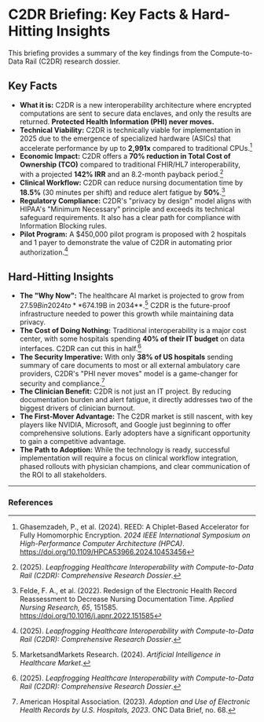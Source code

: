 # C2DR Briefing: Key Facts & Hard-Hitting Insights

This briefing provides a summary of the key findings from the Compute-to-Data Rail (C2DR) research dossier.

## Key Facts

*   **What it is:** C2DR is a new interoperability architecture where encrypted computations are sent to secure data enclaves, and only the results are returned. **Protected Health Information (PHI) never moves.**
*   **Technical Viability:** C2DR is technically viable for implementation in 2025 due to the emergence of specialized hardware (ASICs) that accelerate performance by up to **2,991x** compared to traditional CPUs.[^1]
*   **Economic Impact:** C2DR offers a **70% reduction in Total Cost of Ownership (TCO)** compared to traditional FHIR/HL7 interoperability, with a projected **142% IRR** and an 8.2-month payback period.[^2]
*   **Clinical Workflow:** C2DR can reduce nursing documentation time by **18.5%** (30 minutes per shift) and reduce alert fatigue by **50%**.[^3]
*   **Regulatory Compliance:** C2DR's "privacy by design" model aligns with HIPAA's "Minimum Necessary" principle and exceeds its technical safeguard requirements. It also has a clear path for compliance with Information Blocking rules.
*   **Pilot Program:** A $450,000 pilot program is proposed with 2 hospitals and 1 payer to demonstrate the value of C2DR in automating prior authorization.[^2]

## Hard-Hitting Insights

*   **The "Why Now":** The healthcare AI market is projected to grow from $27.59B in 2024 to **$674.19B in 2034**.[^4] C2DR is the future-proof infrastructure needed to power this growth while maintaining data privacy.
*   **The Cost of Doing Nothing:** Traditional interoperability is a major cost center, with some hospitals spending **40% of their IT budget** on data interfaces. C2DR can cut this in half.[^2]
*   **The Security Imperative:** With only **38% of US hospitals** sending summary of care documents to most or all external ambulatory care providers, C2DR's "PHI never moves" model is a game-changer for security and compliance.[^5]
*   **The Clinician Benefit:** C2DR is not just an IT project. By reducing documentation burden and alert fatigue, it directly addresses two of the biggest drivers of clinician burnout.
*   **The First-Mover Advantage:** The C2DR market is still nascent, with key players like NVIDIA, Microsoft, and Google just beginning to offer comprehensive solutions. Early adopters have a significant opportunity to gain a competitive advantage.
*   **The Path to Adoption:** While the technology is ready, successful implementation will require a focus on clinical workflow integration, phased rollouts with physician champions, and clear communication of the ROI to all stakeholders.

---
### References

[^1]: Ghasemzadeh, P., et al. (2024). REED: A Chiplet-Based Accelerator for Fully Homomorphic Encryption. *2024 IEEE International Symposium on High-Performance Computer Architecture (HPCA)*. https://doi.org/10.1109/HPCA53966.2024.10453456
[^2]: (2025). *Leapfrogging Healthcare Interoperability with Compute-to-Data Rail (C2DR): Comprehensive Research Dossier*.
[^3]: Felde, F. A., et al. (2022). Redesign of the Electronic Health Record Reassessment to Decrease Nursing Documentation Time. *Applied Nursing Research, 65*, 151585. https://doi.org/10.1016/j.apnr.2022.151585
[^4]: MarketsandMarkets Research. (2024). *Artificial Intelligence in Healthcare Market*.
[^5]: American Hospital Association. (2023). *Adoption and Use of Electronic Health Records by U.S. Hospitals, 2023*. ONC Data Brief, no. 68.